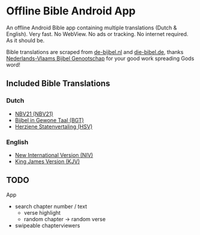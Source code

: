 # Offline Bible Android App
An offline Android Bible app containing multiple translations (Dutch & English). Very fast. No WebView. No ads or tracking. No internet required. As it should be.

Bible translations are scraped from [de-bijbel.nl](https://de-bijbel.nl/) and [die-bibel.de](https://die-bibel.de/), thanks [Nederlands-Vlaams Bijbel Genootschap](https://www.bijbelgenootschap.nl/) for your good work spreading Gods word!

## Included Bible Translations

### Dutch
- [NBV21 (NBV21)](https://www.debijbel.nl/bijbel/NBV21/GEN.1)
- [Bijbel in Gewone Taal (BGT)](https://www.debijbel.nl/bijbel/BGT/GEN.1)
- [Herziene Statenvertaling (HSV)](https://www.debijbel.nl/bijbel/HSV/GEN.1)

### English
- [New International Version (NIV)](https://www.die-bibel.de/bibel/NIV/GEN.1)
- [King James Version (KJV)](https://www.die-bibel.de/bibel/KJV/GEN.1)

## TODO
App
- search chapter number / text
    - verse highlight
    - random chapter -> random verse
- swipeable chapterviewers
